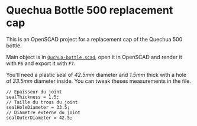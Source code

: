 # Quechua Bottle 500 replacement cap

This is an OpenSCAD project for a replacement cap of the Quechua 500 bottle.

Main object is in [`Quchua-bottle.scad`](./Quechua-bottle.scad), open it in OpenSCAD and render it with `F6` and export it with `F7`.

You'll need a plastic seal of *42.5mm* diameter and *1.5mm* thick with a hole of *33.5mm* diameter inside.
You can tweak theses measurements in the file.

```openscad
// Epaisseur du joint
sealThickness = 1.5;
// Taille du trous du joint
sealHoleDiameter = 33.5;
// Diametre externe du joint
sealOuterDiameter = 42.5;
```